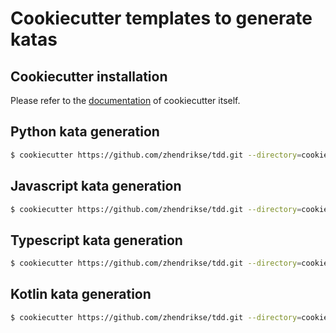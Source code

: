 # Cookiecutter templates to generate katas

## Cookiecutter installation

Please refer to the [documentation](https://cookiecutter.readthedocs.io/en/stable/installation.html)
of cookiecutter itself.

## Python kata generation

```bash
$ cookiecutter https://github.com/zhendrikse/tdd.git --directory=cookiecutter/python
```

## Javascript kata generation

```bash
$ cookiecutter https://github.com/zhendrikse/tdd.git --directory=cookiecutter/javascript
```


## Typescript kata generation

```bash
$ cookiecutter https://github.com/zhendrikse/tdd.git --directory=cookiecutter/typescript
```


## Kotlin kata generation

```bash
$ cookiecutter https://github.com/zhendrikse/tdd.git --directory=cookiecutter/kotlin
```
